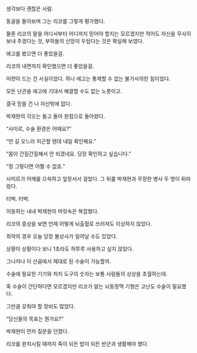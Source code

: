 생각보다 괜찮은 사람.

동굴을 돌아보며 그는 리코를 그렇게 평가했다.

물론 리코의 말을 어디서부터 어디까지 믿어야 할지는 모르겠지만 적어도 자신을 무사히 보내 주겠다는 것, 부하들의 신망이 두텁다는 것은 확실해 보였다.

에고를 봤으면 더 좋았을걸.

리코의 내면까지 확인했으면 더 좋았을걸.

미련이 드는 건 사실이었다. 하나 에고는 통제할 수 없는 불가사의한 힘이었다.

모든 난관을 에고에 기대서 해결할 수도 없는 노릇이고.

결국 믿을 건 나 자신밖에 없다.

박재현의 각오는 돌고 돌아 원점으로 돌아왔다.

“사미르, 수술 환경은 어때요?”

“먼 길 오느라 피곤할 텐데 내일 확인해요.”

“몸이 간질간질해서 안 되겠네요. 당장 확인하고 싶습니다.”

“정 그렇다면 어쩔 수 없죠.”

사미르가 어깨를 으쓱하고 앞장서서 걸었다. 그 뒤를 박재현과 무장한 병사 두 명이 뒤따랐다.

터벅. 터벅.

이동하는 내내 박재현의 머릿속은 복잡했다.

리코의 증상을 보면 언제 어떻게 뇌출혈로 쓰러져도 이상하지 않았다.

최악의 경우 오늘 당장 불상사가 일어날 수도 있었다.

상황이 상황이다 보니 1초라도 허투루 사용하고 싶지 않았다.

그나저나 이 산골에서 제대로 된 수술이 가능할까.

수술에 필요한 기기와 처치 도구의 숫자는 보통 사람들의 상상을 초월하는데.

혹 수술이 간단하다면 모르겠지만 리코가 앓는 뇌동정맥 기형은 고난도 수술이 필요했다.

그만큼 갖춰야 할 장비도 많았다.

“당신들의 목표는 뭔가요?”

박재현이 먼저 질문을 던졌다.

리코를 완치시킬 때까지 죽이 되든 밥이 되든 반군과 생활해야 했다.
